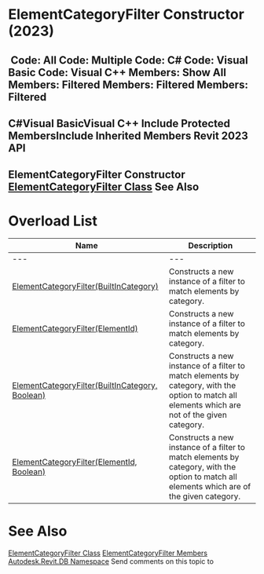 # ElementCategoryFilter Constructor (2023)

﻿
 Code: All Code: Multiple Code: C# Code: Visual Basic Code: Visual C++  Members: Show All Members: Filtered Members: Filtered Members: Filtered   
---  
C#Visual BasicVisual C++
Include Protected MembersInclude Inherited Members
Revit 2023 API  
---  
ElementCategoryFilter Constructor   
[ElementCategoryFilter Class](b492ddf4-3058-8f9b-dfcc-8d5c4abb3605.md "ElementCategoryFilter Class") See Also  
---  
# Overload List
| Name | Description |
| --- | --- |
| --- | --- | --- |
| [ElementCategoryFilter(BuiltInCategory)](19cacc45-078a-2b57-b454-bccf6aa711b8.md "ElementCategoryFilter Constructor \(BuiltInCategory\)") | Constructs a new instance of a filter to match elements by category. |
| [ElementCategoryFilter(ElementId)](38887786-b759-772b-1ca1-c3c9b9cf6cf5.md "ElementCategoryFilter Constructor \(ElementId\)") | Constructs a new instance of a filter to match elements by category. |
| [ElementCategoryFilter(BuiltInCategory, Boolean)](abd2686e-aa6b-c8b5-78d0-a7965451d287.md "ElementCategoryFilter Constructor \(BuiltInCategory, Boolean\)") | Constructs a new instance of a filter to match elements by category, with the option to match all elements which are not of the given category. |
| [ElementCategoryFilter(ElementId, Boolean)](3590e7e3-3e05-2d1a-f2af-8033eeb8996b.md "ElementCategoryFilter Constructor \(ElementId, Boolean\)") | Constructs a new instance of a filter to match elements by category, with the option to match all elements which are of the given category. |

# See Also
[ElementCategoryFilter Class](b492ddf4-3058-8f9b-dfcc-8d5c4abb3605.md "ElementCategoryFilter Class")
[ElementCategoryFilter Members](6b8f4e3a-1975-7388-3848-462cf305d523.md "ElementCategoryFilter Members")
[Autodesk.Revit.DB Namespace](87546ba7-461b-c646-cbb1-2cb8f5bff8b2.md "Autodesk.Revit.DB Namespace")
Send comments on this topic to 